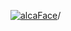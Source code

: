 [![alcaFace](https://camo.githubusercontent.com/2ee094c4af74cb0ec2e19388fccfb809837623e3/68747470733a2f2f7374617469632d63646e2e6a74766e772e6e65742f656d6f7469636f6e732f76312f3332383632362f312e30)](https://twitch.tv/Alca)/

<!--
# My "Popular" CodePens

<table>
	<tr>
		<th></th>
		<th>Title</th>
		<th>Last updated</th>
	</tr>
	<tr>
		<td><a href="https://codepen.io/Alca/pen/MWrboRY" rel="nofollow"><img src="https://codepen.io/alca/pen/MWrboRY/image/default.png" width="100" height="56.25"></a></td>
		<td><a href="https://codepen.io/Alca/pen/MWrboRY" rel="nofollow">A Pen by Jacob Foster</a></td>
		<td>Mar 23, 2022</td>
	</tr>
	<tr>
		<td><a href="https://codepen.io/Alca/pen/ExoYNjp" rel="nofollow"><img src="https://codepen.io/alca/pen/ExoYNjp/image/default.png" width="100" height="56.25"></a></td>
		<td><a href="https://codepen.io/Alca/pen/ExoYNjp" rel="nofollow">Elden Ring Rune Calculator</a></td>
		<td>Mar 18, 2022</td>
	</tr>
	<tr>
		<td><a href="https://codepen.io/Alca/pen/zYPPVdX" rel="nofollow"><img src="https://codepen.io/alca/pen/zYPPVdX/image/default.png" width="100" height="56.25"></a></td>
		<td><a href="https://codepen.io/Alca/pen/zYPPVdX" rel="nofollow">A Pen by Jacob Foster</a></td>
		<td>Feb 23, 2022</td>
	</tr>
	<tr>
		<td><a href="https://codepen.io/Alca/pen/qBVVjLN" rel="nofollow"><img src="https://codepen.io/alca/pen/qBVVjLN/image/default.png" width="100" height="56.25"></a></td>
		<td><a href="https://codepen.io/Alca/pen/qBVVjLN" rel="nofollow">A Pen by Jacob Foster</a></td>
		<td>Feb 17, 2022</td>
	</tr>
	<tr>
		<td><a href="https://codepen.io/Alca/pen/MWOvwgV" rel="nofollow"><img src="https://codepen.io/alca/pen/MWOvwgV/image/default.png" width="100" height="56.25"></a></td>
		<td><a href="https://codepen.io/Alca/pen/MWOvwgV" rel="nofollow">A Pen by Jacob Foster</a></td>
		<td>Feb 13, 2022</td>
	</tr>
	<tr>
		<td><a href="https://codepen.io/Alca/pen/BamdyMz" rel="nofollow"><img src="https://codepen.io/alca/pen/BamdyMz/image/default.png" width="100" height="56.25"></a></td>
		<td><a href="https://codepen.io/Alca/pen/BamdyMz" rel="nofollow">A Pen by Jacob Foster</a></td>
		<td>Feb 13, 2022</td>
	</tr>
	<tr>
		<td><a href="https://codepen.io/Alca/pen/KKyvwmN" rel="nofollow"><img src="https://codepen.io/alca/pen/KKyvwmN/image/default.png" width="100" height="56.25"></a></td>
		<td><a href="https://codepen.io/Alca/pen/KKyvwmN" rel="nofollow">A Pen by Jacob Foster</a></td>
		<td>Feb 13, 2022</td>
	</tr>
	<tr>
		<td><a href="https://codepen.io/Alca/pen/yLPbrJX" rel="nofollow"><img src="https://codepen.io/alca/pen/yLPbrJX/image/default.png" width="100" height="56.25"></a></td>
		<td><a href="https://codepen.io/Alca/pen/yLPbrJX" rel="nofollow">A Pen by Jacob Foster</a></td>
		<td>Feb 11, 2022</td>
	</tr>
	<tr>
		<td><a href="https://codepen.io/Alca/pen/ExbmMyZ" rel="nofollow"><img src="https://codepen.io/alca/pen/ExbmMyZ/image/default.png" width="100" height="56.25"></a></td>
		<td><a href="https://codepen.io/Alca/pen/ExbmMyZ" rel="nofollow">A Pen by Jacob Foster</a></td>
		<td>Feb 11, 2022</td>
	</tr>
	<tr>
		<td><a href="https://codepen.io/Alca/pen/VwrpQvP" rel="nofollow"><img src="https://codepen.io/alca/pen/VwrpQvP/image/default.png" width="100" height="56.25"></a></td>
		<td><a href="https://codepen.io/Alca/pen/VwrpQvP" rel="nofollow">A Pen by Jacob Foster</a></td>
		<td>Feb 9, 2022</td>
	</tr>
</table>

---

###### Last updated: Wed, 06 Apr 2022 05:01:18 GMT
-->
